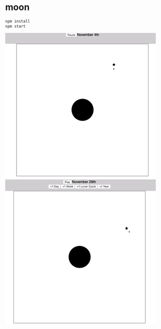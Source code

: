 # moon
```
npm install
npm start
```
![Animation of moon simulation running](/images/simulation.gif)
![Animation of controlling moon simulation](/images/pressing-buttons.gif)
